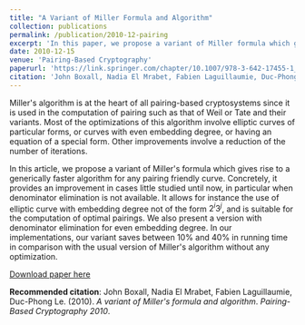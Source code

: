 ```yaml
---
title: "A Variant of Miller Formula and Algorithm"
collection: publications
permalink: /publication/2010-12-pairing
excerpt: 'In this paper, we propose a variant of Miller formula which gives rise to a generically faster algorithm for any pairing friendly curve.'
date: 2010-12-15
venue: 'Pairing-Based Cryptography'
paperurl: 'https://link.springer.com/chapter/10.1007/978-3-642-17455-1_26'
citation: 'John Boxall, Nadia El Mrabet, Fabien Laguillaumie, Duc-Phong Le. &quot; A variant of Miller formula and algorithm (2010).&quot; <i>Pairing 2010</i>.'
---
```


Miller's algorithm is at the heart of all pairing-based cryptosystems since it is used in the computation of pairing such as that of Weil or Tate and their variants. Most of the optimizations of this algorithm involve elliptic curves of particular forms, or curves with even embedding degree, or having an equation of a special form. Other improvements involve a reduction of the number of iterations.

In this article, we propose a variant of Miller's formula which gives rise to a generically faster algorithm for any pairing friendly curve. Concretely, it provides an improvement in cases little studied until now, in particular when denominator elimination is not available. It allows for instance the use of elliptic curve with embedding degree not of the form $2^i3^j$, and is suitable for the computation of optimal pairings. We also present a version with denominator elimination for even embedding degree. In our implementations, our variant saves between $10\%$ and $40\%$ in running time in comparison with the usual version of Miller's algorithm without any optimization.

[Download paper here](https://hal.science/hal-01083368/document)

**Recommended citation**: John Boxall, Nadia El Mrabet, Fabien Laguillaumie, Duc-Phong Le. (2010). *A variant of Miller's formula and algorithm*. <i>Pairing-Based Cryptography 2010</i>.
